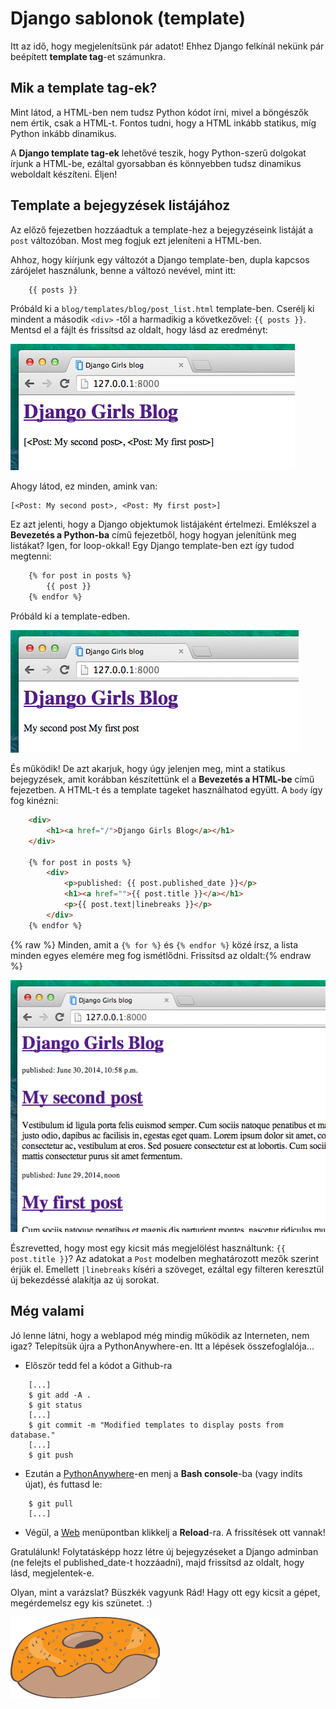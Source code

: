 # Django sablonok (template)

Itt az idő, hogy megjelenítsünk pár adatot! Ehhez Django felkínál nekünk pár beépített **template tag**-et számunkra.

## Mik a template tag-ek?

Mint látod, a HTML-ben nem tudsz Python kódot írni, mivel a böngészők nem értik, csak a HTML-t. Fontos tudni, hogy a HTML inkább statikus, míg Python inkább dinamikus.

A **Django template tag-ek** lehetővé teszik, hogy Python-szerű dolgokat írjunk a HTML-be, ezáltal gyorsabban és könnyebben tudsz dinamikus weboldalt készíteni. Éljen!

## Template a bejegyzések listájához

Az előző fejezetben hozzáadtuk a template-hez a bejegyzéseink listáját a `post` változóban. Most meg fogjuk ezt jeleníteni a HTML-ben.

Ahhoz, hogy kiírjunk egy változót a Django template-ben, dupla kapcsos zárójelet használunk, benne a változó nevével, mint itt:

```html
    {{ posts }}
```    

Próbáld ki a `blog/templates/blog/post_list.html` template-ben. Cserélj ki mindent a második `<div>` -től a harmadikig a következővel: `{{ posts }}`. Mentsd el a fájlt és frissítsd az oldalt, hogy lásd az eredményt:

![13.1 ábra][1]

 [1]: images/step1.png

Ahogy látod, ez minden, amink van:

    [<Post: My second post>, <Post: My first post>]
    

Ez azt jelenti, hogy a Django objektumok listájaként értelmezi. Emlékszel a **Bevezetés a Python-ba** című fejezetből, hogy hogyan jelenítünk meg listákat? Igen, for loop-okkal! Egy Django template-ben ezt így tudod megtenni:

```html
    {% for post in posts %}
        {{ post }}
    {% endfor %}
```   

Próbáld ki a template-edben.

![13.2 ábra][2]

 [2]: images/step2.png

És működik! De azt akarjuk, hogy úgy jelenjen meg, mint a statikus bejegyzések, amit korábban készítettünk el a **Bevezetés a HTML-be** című fejezetben. A HTML-t és a template tageket használhatod együtt. A `body` így fog kinézni:

```html
    <div>
        <h1><a href="/">Django Girls Blog</a></h1>
    </div>
    
    {% for post in posts %}
        <div>
            <p>published: {{ post.published_date }}</p>
            <h1><a href="">{{ post.title }}</a></h1>
            <p>{{ post.text|linebreaks }}</p>
        </div>
    {% endfor %}
```    

{% raw %} Minden, amit a `{% for %}` és `{% endfor %}` közé írsz, a lista minden egyes elemére meg fog ismétlődni. Frissítsd az oldalt:{% endraw %}

![13.3 ábra][3]

 [3]: images/step3.png

Észrevetted, hogy most egy kicsit más megjelölést használtunk: `{{ post.title }}`? Az adatokat a `Post` modelben meghatározott mezők szerint érjük el. Emellett `|linebreaks` kíséri a szöveget, ezáltal egy filteren keresztül új bekezdéssé alakítja az új sorokat.

## Még valami

Jó lenne látni, hogy a weblapod még mindig működik az Interneten, nem igaz? Telepítsük újra a PythonAnywhere-en. Itt a lépések összefoglalója...

*   Először tedd fel a kódot a Github-ra

```$ git status
    [...]
    $ git add -A .
    $ git status
    [...]
    $ git commit -m "Modified templates to display posts from database."
    [...]
    $ git push
```    

*   Ezután a [PythonAnywhere][4]-en menj a **Bash console**-ba (vagy indíts újat), és futtasd le:

 [4]: https://www.pythonanywhere.com/consoles/

```$ cd my-first-blog
    $ git pull
    [...]
```    

*   Végül, a [Web][5] menüpontban klikkelj a **Reload**-ra. A frissítések ott vannak!

 [5]: https://www.pythonanywhere.com/web_app_setup/

Gratulálunk! Folytatásképp hozz létre új bejegyzéseket a Django adminban (ne felejts el published_date-t hozzáadni), majd frissítsd az oldalt, hogy lásd, megjelentek-e.

Olyan, mint a varázslat? Büszkék vagyunk Rád! Hagy ott egy kicsit a gépet, megérdemelsz egy kis szünetet. :)

![13.4 ábra][6]

 [6]: images/donut.png